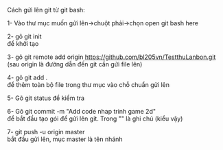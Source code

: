 Cách gửi lên git từ git bash:

1- Vào thư mục muốn gửi lên->chuột phải->chọn open git bash here

2- gõ git init                                                           
để khởi tạo

3- gõ git remote add origin https://github.com/bl205vn/TestthuLanbon.git 
(sau origin là đường dẫn đến git cần gửi file lên)

4- gõ git add .                                                          
để thêm toàn bộ file trong thư mục vào chỗ chuẩn gửi lên

5- Gõ git status 
để kiểm tra

6- Gõ git commit -m "Add code nhap trinh game 2d"                        
để bắt đầu tạo gói để gửi lên git. Trong "" là ghi chú (kiểu vậy)

7- git push -u origin master                                             
bắt đầu gửi lên, mục master là tên nhánh
